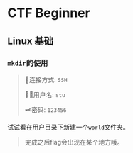# CTF Beginner

## Linux 基础

### `mkdir`的使用

> 🚀连接方式: `SSH`
> 
> 🧑‍💻用户名: `stu`
> 
> 🗝️密码: `123456`

试试看在用户目录下新建一个`world`文件夹。

> 完成之后flag会出现在某个地方哦。
